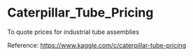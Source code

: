 # Caterpillar_Tube_Pricing
To quote prices for industrial tube assemblies

Reference: https://www.kaggle.com/c/caterpillar-tube-pricing
